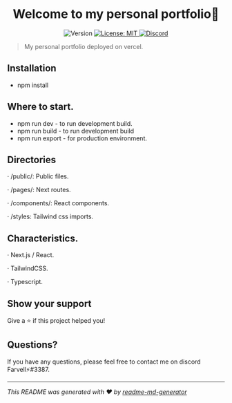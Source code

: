 <h1 align="center">Welcome to my personal portfolio👋</h1>
<p align="center">
  <img alt="Version" src="https://img.shields.io/badge/version-1.0.3-blue.svg?cacheSeconds=2592000" />
  <a href="#" target="_blank">
    <img alt="License: MIT" src="https://img.shields.io/badge/License-MIT-green.svg" />
  </a>
  <a href="https://discord.gg/tpNtcJHw" target="_blank"><img src="https://img.shields.io/badge/discord-online-brightgreen.svg" alt="Discord"/></a>
</p>

> My personal portfolio deployed on vercel.

## Installation

- npm install

## Where to start.

- npm run dev - to run development build.
- npm run build - to run development build 
- npm run export - for production environment.

## Directories

· /public/: Public files.

· /pages/: Next routes.

· /components/: React components.

· /styles: Tailwind css imports.

## Characteristics.

· Next.js / React.

· TailwindCSS.

· Typescript.


## Show your support

Give a ⭐️ if this project helped you!

## Questions?

If you have any questions, please feel free to contact me on discord Farvell⚡#3387.

***
_This README was generated with ❤️ by [readme-md-generator](https://github.com/kefranabg/readme-md-generator)_
